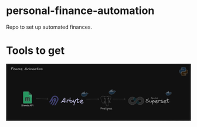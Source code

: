 # personal-finance-automation
Repo to set up automated finances.

# Tools to get

![Finance Arch](https://github.com/sam-wright-1/personal-finance-automation/blob/main/lib/images/Finance%20Architecture.png)

